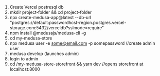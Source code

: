 1. Create Vercel postresql db
2. mkdir project-folder && cd project-folder
2. npx create-medusa-app@latest --db-url "postgres://default:passwordhost-region.postgres.vercel-storage.com:5432/verceldb?sslmode=require"
3. npm install @medusajs/medusa-cli -g 
4. cd my-medusa-store
5. npx medusa user -e some@email.com -p somepassword //create admin user
6. medusa develop (launches admin)
7. login to admin
7. cd <project-folder>/my-medusa-store-storefront && yarn dev //opens storefront at localhost:8000
